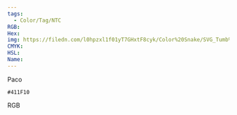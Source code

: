 ```yaml
---
tags:
  - Color/Tag/NTC
RGB:
Hex:
img: https://filedn.com/l0hpzxl1f01yT7GHxtF8cyk/Color%20Snake/SVG_Tumb%20Mass%20No%20Name/411F10.svg
CMYK:
HSL:
Name:
---
```

Paco
```palette
#411F10
```
RGB
